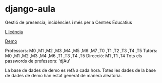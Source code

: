 django-aula
===========

Gestió de presencia, incidències i més per a Centres Educatius


[Llicència](https://github.com/ctrl-alt-d/django-aula/blob/master/LICENSE)

[Demo](http://djau.ctrlaltd.webfactional.com)

Professors: M0 ,M1 ,M2 ,M3 ,M4 ,M5 ,M6 ,M7 ,T0 ,T1 ,T2 ,T3 ,T4 ,T5
Tutors: M0 ,M1 ,M2 ,M3 ,M4 ,M6 ,T1 ,T3 ,T4 ,T5
Direcció: M1 ,T1 ,T4
Tots els passwords de professors: 'djAu'

La base de dades de demo es refà a cada hora.
Totes les dades de la base de dades de demo han estat generat de manera aleatòria.

